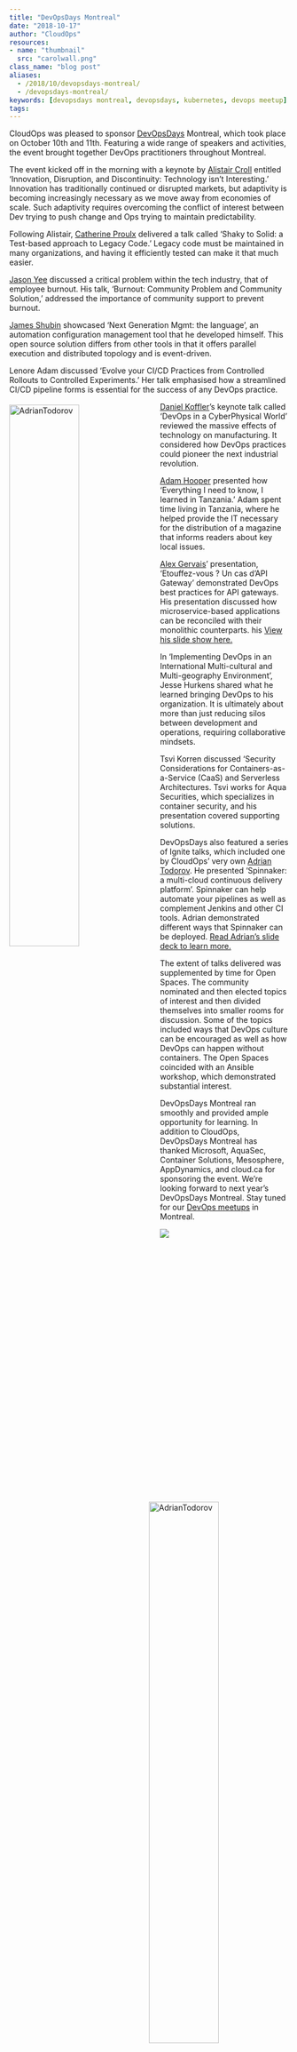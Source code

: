 ```yaml
---
title: "DevOpsDays Montreal"
date: "2018-10-17"
author: "CloudOps"
resources:
- name: "thumbnail"
  src: "carolwall.png"
class_name: "blog post"
aliases:
  - /2018/10/devopsdays-montreal/
  - /devopsdays-montreal/
keywords: [devopsdays montreal, devopsdays, kubernetes, devops meetup]
tags:
---
```


<p><span style="font-weight: 400;">CloudOps was pleased to sponsor <a href="https://www.devopsdays.org/" target="_blank" rel="noopener noreferrer">DevOpsDays</a> Montreal, which took place on October 10th and 11th. Featuring a wide range of speakers and activities, the event brought together DevOps practitioners throughout Montreal.</span></p>

<p><span style="font-weight: 400;">The event kicked off in the morning with a keynote by <a href="https://twitter.com/acroll" target="_blank" rel="noopener noreferrer">Alistair Croll</a> entitled ‘Innovation, Disruption, and Discontinuity: Technology isn’t Interesting.’ Innovation has traditionally continued or disrupted markets, but adaptivity is becoming increasingly necessary as we move away from economies of scale. Such adaptivity requires overcoming the conflict of interest between Dev trying to push change and Ops trying to maintain predictability.</span></p>

<p><span style="font-weight: 400;">Following Alistair, <a href="https://twitter.com/search?q=%40cproulx_softdev&amp;src=typd" target="_blank" rel="noopener noreferrer">Catherine Proulx</a> delivered a talk called ‘Shaky to Solid: a Test-based approach to Legacy Code.’ Legacy code must be maintained in many organizations, and having it efficiently tested can make it that much easier.</span></p>

<p><span style="font-weight: 400;"><a href="https://twitter.com/gitbisect" target="_blank" rel="noopener noreferrer">Jason Yee</a> discussed a critical problem within the tech industry, that of employee burnout. His talk, ‘Burnout: Community Problem and Community Solution,’ addressed the importance of community support to prevent burnout.</span></p>

<p><a href="https://twitter.com/purpleidea" target="_blank" rel="noopener noreferrer">James Shubin</a> showcased ‘Next Generation Mgmt: the language’, an automation configuration management tool that he developed himself. This open source solution differs from other tools in that it offers parallel execution and distributed topology and is event-driven.</p>

<p><span style="font-weight: 400;">Lenore Adam discussed ‘Evolve your CI/CD Practices from Controlled Rollouts to Controlled Experiments.’ Her talk emphasised how a streamlined CI/CD pipeline forms&nbsp;is essential for the success of any DevOps practice.&nbsp;</span></p>

<div><img class="alignright" src="/images/blog/post/JamesShubinDevOpsDays.png" alt="AdrianTodorov" style="float: left; margin: 5px 20px 20px 0; width: 50%;" width="50%"></div>

<p><span style="font-weight: 400;"><a href="https://twitter.com/dkoffler" target="_blank" rel="noopener noreferrer">Daniel Koffler</a>’s keynote talk called ‘DevOps in a CyberPhysical World’ reviewed the massive effects of technology on manufacturing. It considered how DevOps practices could pioneer the next industrial revolution.</span></p>

<p><span style="font-weight: 400;"><a href="https://twitter.com/adamhooper" target="_blank" rel="noopener noreferrer">Adam Hooper</a> presented how ‘Everything I need to know, I learned in Tanzania.’ Adam spent time living in Tanzania, where he helped provide the IT necessary for the distribution of a magazine that informs readers about key local issues.</span></p>

<p><span style="font-weight: 400;"><a href="https://twitter.com/alex_gervais" target="_blank" rel="noopener noreferrer">Alex Gervais</a>’ presentation, ‘Etouffez-vous ? Un cas d’API Gateway’ demonstrated DevOps best practices for API gateways. His presentation discussed how microservice-based applications can be reconciled with their monolithic counterparts. his&nbsp;<a href="https://speakerdeck.com/alexgervais/etouffez-vous-un-cas-dapi-gateway" target="_blank" rel="noopener noreferrer">View his&nbsp;slide show here.</a></span></p>

<p><span style="font-weight: 400;">In ‘Implementing DevOps in an International Multi-cultural and Multi-geography Environment’, Jesse Hurkens shared what he learned bringing DevOps to his organization. It is ultimately about more than just reducing silos between development and operations, requiring collaborative mindsets.</span></p>

<p><span style="font-weight: 400;">Tsvi Korren discussed ‘Security Considerations for Containers-as-a-Service (CaaS) and Serverless Architectures. Tsvi works for Aqua Securities, which specializes in container security, and his presentation covered supporting solutions.</span></p>

<div><img class="alignright" src="/images/blog/post/AdrianTodorovDevOpsDays.png" alt="AdrianTodorov" style="float: right; margin: 5px 0 20px 20px; width: 50%;" width="50%"></div>

<p><span style="font-weight: 400;">DevOpsDays also featured a series of Ignite talks, which included one by CloudOps’ very own <a href="https://twitter.com/todorov_adrian" target="_blank" rel="noopener noreferrer">Adrian Todorov</a>. He presented ‘Spinnaker: a multi-cloud continuous delivery platform’. Spinnaker can help automate your pipelines as well as complement Jenkins and other CI tools. Adrian demonstrated different ways that Spinnaker can be deployed. </span><a href="https://www.slideshare.net/CloudOps2005/spinnaker-at-devopsdays-montral" target="_blank" rel="noopener noreferrer"><span style="font-weight: 400;">Read Adrian’s slide deck to learn more.</span></a></p>

<p><span style="font-weight: 400;">The extent of talks delivered was supplemented by time for Open Spaces. The community nominated and then elected topics of interest and then divided themselves into smaller rooms for discussion. Some of the topics included ways that DevOps culture can be encouraged as well as how DevOps can happen without containers. The Open Spaces coincided with an Ansible workshop, which demonstrated substantial interest.</span></p>

<p><span style="font-weight: 400;">DevOpsDays Montreal ran smoothly and provided ample opportunity for learning. In addition to CloudOps, DevOpsDays Montreal has thanked Microsoft, AquaSec, Container Solutions, Mesosphere, AppDynamics, and cloud.ca for sponsoring the event. We’re looking forward to next year’s DevOpsDays Montreal. Stay tuned for our </span><a href="https://www.meetup.com/Meetup-DevOps-Montreal/" target="_blank" rel="noopener noreferrer"><span style="font-weight: 400;">DevOps meetups</span></a><span style="font-weight: 400;"> in Montreal. </span></p>

<div class="row">
    <div class="col-xl-8 offset-xl-2 col-lg-10 offset-lg-1 col-md-10 offset-md-1 col-sm-12 col-xs-12 cta-image">
      <img src="/images/blog/cta/white-paper.jpeg">
    </div>
</div>